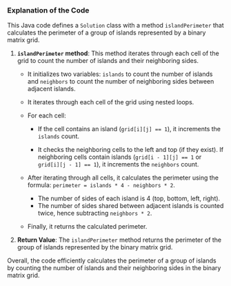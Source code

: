 ### Explanation of the Code

This Java code defines a `Solution` class with a method `islandPerimeter` that calculates the perimeter of a group of islands represented by a binary matrix grid.

1. **`islandPerimeter` method**: This method iterates through each cell of the grid to count the number of islands and their neighboring sides.

    - It initializes two variables: `islands` to count the number of islands and `neighbors` to count the number of neighboring sides between adjacent islands.
    
    - It iterates through each cell of the grid using nested loops.
    
    - For each cell:
        - If the cell contains an island (`grid[i][j] == 1`), it increments the `islands` count.
        
        - It checks the neighboring cells to the left and top (if they exist). If neighboring cells contain islands (`grid[i - 1][j] == 1` or `grid[i][j - 1] == 1`), it increments the `neighbors` count.
    
    - After iterating through all cells, it calculates the perimeter using the formula: `perimeter = islands * 4 - neighbors * 2`. 
        - The number of sides of each island is 4 (top, bottom, left, right).
        - The number of sides shared between adjacent islands is counted twice, hence subtracting `neighbors * 2`.

    - Finally, it returns the calculated perimeter.

3. **Return Value**: The `islandPerimeter` method returns the perimeter of the group of islands represented by the binary matrix grid.

Overall, the code efficiently calculates the perimeter of a group of islands by counting the number of islands and their neighboring sides in the binary matrix grid.
